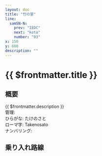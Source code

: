 ```yaml
---
layout: doc
title: "竹の里"
line:
  samSN-N:
    prev: "IEDC"
    next: "koto"
    number: "03"
x: 150
y: 600
description: ""
---
```


# {{ $frontmatter.title }} <ViewinMap />
<!-- ![駅の写真の説明](駅の写真のURL) -->

<Family />

## 概要
{{ $frontmatter.description }}  
管理:   
ひらがな: たけのさと  
ローマ字: Takenosato  
ナンバリング: <Numberling />

## 乗り入れ路線
<LineInfo />